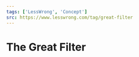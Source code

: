 ```yaml
---
tags: ['LessWrong', 'Concept']
src: https://www.lesswrong.com/tag/great-filter
---
```


# The Great Filter
